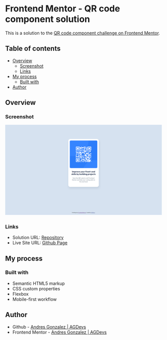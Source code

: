 # Frontend Mentor - QR code component solution

This is a solution to the [QR code component challenge on Frontend Mentor](https://www.frontendmentor.io/challenges/qr-code-component-iux_sIO_H). 

## Table of contents

- [Overview](#overview)
  - [Screenshot](#screenshot)
  - [Links](#links)
- [My process](#my-process)
  - [Built with](#built-with)
- [Author](#author)

## Overview

### Screenshot

![](./images/DesktopDesign.png)



### Links

- Solution URL: [Repository](https://github.com/8NeoN8/frontEndMasters-qr-component)
- Live Site URL: [Github Page](https://your-live-site-url.com)

## My process

### Built with

- Semantic HTML5 markup
- CSS custom properties
- Flexbox
- Mobile-first workflow

## Author

- Github - [Andres Gonzalez | AGDevs](https://github.com/8NeoN8)
- Frontend Mentor - [Andres Gonzalez | AGDevs](https://www.frontendmentor.io/profile/8NeoN8)

